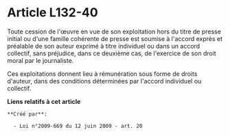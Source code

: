 # Article L132-40

Toute cession de l'œuvre en vue de son exploitation hors du titre de presse initial ou d'une famille cohérente de presse est
soumise à l'accord exprès et préalable de son auteur exprimé à titre individuel ou dans un accord collectif, sans préjudice,
dans ce deuxième cas, de l'exercice de son droit moral par le journaliste. 

Ces exploitations donnent lieu à rémunération sous forme de droits d'auteur, dans des conditions déterminées par l'accord
individuel ou collectif.

**Liens relatifs à cet article**

	**Créé par**:

	  - Loi n°2009-669 du 12 juin 2009 - art. 20
